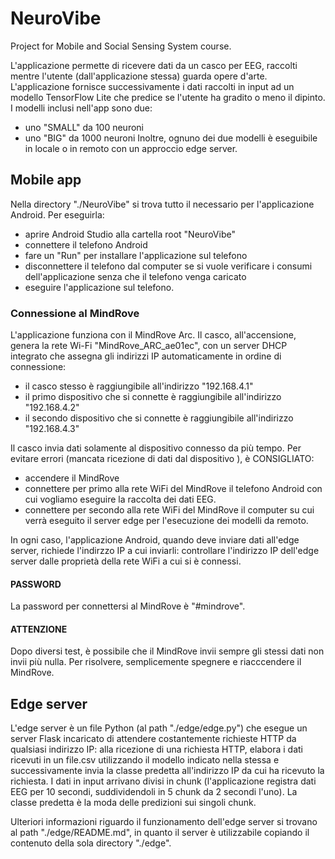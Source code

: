 # NeuroVibe
Project for Mobile and Social Sensing System course.

L'applicazione permette di ricevere dati da un casco per EEG, raccolti mentre l'utente (dall'applicazione stessa) guarda opere d'arte.
L'applicazione fornisce successivamente i dati raccolti in input ad un modello TensorFlow Lite che predice se l'utente ha gradito o meno il dipinto.
I modelli inclusi nell'app sono due:
- uno "SMALL" da 100 neuroni
- uno "BIG" da 1000 neuroni
Inoltre, ognuno dei due modelli è eseguibile in locale o in remoto con un approccio edge server.



## Mobile app
Nella directory "./NeuroVibe" si trova tutto il necessario per l'applicazione Android.
Per eseguirla:
- aprire Android Studio alla cartella root "NeuroVibe"
- connettere il telefono Android
- fare un "Run" per installare l'applicazione sul telefono
- disconnettere il telefono dal computer se si vuole verificare i consumi dell'applicazione senza che il telefono venga caricato
- eseguire l'applicazione sul telefono.

### Connessione al MindRove
L'applicazione funziona con il MindRove Arc.
Il casco, all'accensione, genera la rete Wi-Fi "MindRove_ARC_ae01ec", con un server DHCP integrato che assegna gli indirizzi IP automaticamente in ordine di connessione:
- il casco stesso è raggiungibile all'indirizzo "192.168.4.1"
- il primo dispositivo che si connette è raggiungibile all'indirizzo "192.168.4.2"
- il secondo dispositivo che si connette è raggiungibile all'indirizzo "192.168.4.3"

Il casco invia dati solamente al dispositivo connesso da più tempo.
Per evitare errori (mancata ricezione di dati dal dispositivo ), è CONSIGLIATO:
- accendere il MindRove
- connettere per primo alla rete WiFi del MindRove il telefono Android con cui vogliamo eseguire la raccolta dei dati EEG.
- connettere per secondo alla rete WiFi del MindRove il computer su cui verrà eseguito il server edge per l'esecuzione dei modelli da remoto.

In ogni caso, l'applicazione Android, quando deve inviare dati all'edge server, richiede l'indirzzo IP a cui inviarli: controllare l'indirizzo IP dell'edge server dalle proprietà della rete WiFi a cui si è connessi.

#### PASSWORD ####
La password per connettersi al MindRove è "#mindrove".

#### ATTENZIONE ####
Dopo diversi test, è possibile che il MindRove invii sempre gli stessi dati non invii più nulla. Per risolvere, semplicemente spegnere e riacccendere il MindRove.



## Edge server
L'edge server è un file Python (al path "./edge/edge.py") che esegue un server Flask incaricato di attendere costantemente richieste HTTP da qualsiasi indirizzo IP: alla ricezione di una richiesta HTTP, elabora i dati ricevuti in un file.csv utilizzando il modello indicato nella stessa e successivamente invia la classe predetta all'indirizzo IP da cui ha ricevuto la richiesta.
I dati in input arrivano divisi in chunk (l'applicazione registra dati EEG per 10 secondi, suddividendoli in 5 chunk da 2 secondi l'uno).
La classe predetta è la moda delle predizioni sui singoli chunk.

Ulteriori informazioni riguardo il funzionamento dell'edge server si trovano al path "./edge/README.md", in quanto il server è utilizzabile copiando il contenuto della sola directory "./edge".
